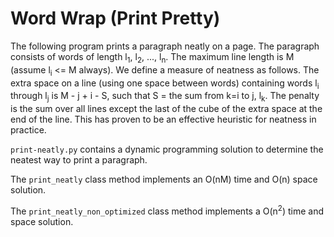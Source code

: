 # Word Wrap (Print Pretty)

The following program prints a paragraph neatly on a page. The paragraph consists of words of length l<sub>1</sub>, l<sub>2</sub>, ..., l<sub>n</sub>. The maximum line length is M (assume l<sub>i</sub> <= M always). We define a measure of neatness as follows. The extra space on a line (using one space between words) containing words l<sub>i</sub> through l<sub>j</sub> is M - j + i - S, such that S = the sum from k=i to j, l<sub>k</sub>. The penalty is the sum over all lines except the last of the cube of the extra space at the end of the line. This has proven to be an effective heuristic for neatness in practice.

`print-neatly.py` contains a dynamic programming solution to determine the neatest way to print a paragraph.

The `print_neatly` class method implements an O(nM) time and O(n) space solution.

The `print_neatly_non_optimized` class method implements a O(n<sup>2</sup>) time and space solution.

